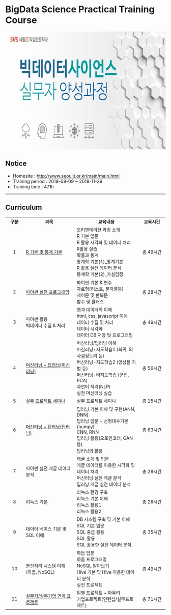 # BigData Science Practical Training Course
<img src="./images/img_main_front.jpg" width="900" height="370">

## Notice
- Homesite : http://www.seoulit.or.kr/main/main.html
- Training period : 2019-08-09 ~ 2019-11-29
- Training time : 471h

<hr>

## Curriculum

<table width="100%" border="0" cellspacing="0" cellpadding="0" class="info_d_tb02">
	<tr>
		<th width="80" >구분</th>
		<th width="280" >과목</th>
		<th width="360">교육내용</th>
		<th width="150">교육시간</th>
	</tr>
	<tr>
		<td align="center">1</td>
		<td class="txt_center"> <a href="1. R/">R 기본 및 통계 기본<a></td>
		<td>오리엔테이션 과정 소개
			<br>R 기본 입문
			<br>R 활용 시각화 및 데이터 처리
			<br>R활용 실습
			<br>확률과 통계
			<br>통계학 기본(1)_통계기본
			<br>R 활용 실전 데이터 분석
			<br>통계학 기본(2)_가설검정</td>
		<td align="center">총 49시간</td>
	</tr>
	<tr>
		<td align="center">2</td>
		<td class="txt_center"><a href="2. Python/01. Python Programming Basics">파이썬 실전 프로그래밍</td>
		<td>파이썬 기본 & 변수
			<br>자료형(리스트, 문자열등)
			<br>제어문 및 반복문
			<br>함수 및 클래스</td>
		<td align="center">총 28시간</td>
	</tr>
	<tr>
		<td align="center">3</td>
		<td class="txt_center">파이썬 활용
			<br>빅데이터 수집 & 처리</td>
		<td>웹과 데이터의 이해
			<br>html, css, javascript 이해 
			<br>데이터 수집 및 처리
			<br>데이터 시각화
			<br>데이터 DB 저장 및 프로그래밍</td>		
		<td align="center">총 49시간</td>
	</tr>
	<tr>   
		<td align="center">4</td>
		<td class="txt_center"><a href="3. Machine Learning & Deep Learning/">머신러닝 + 딥러닝(머신러닝)</td>
		<td>머신러닝/딥러닝 이해
			<br>머신러닝-지도학습1 (회귀, 의사결정트리 등)
			<br>머신러닝-지도학습2 (앙상블 기법 등)
			<br>머신러닝-비지도학습 (군집, PCA)
			<br>자연어 처리(NLP)
			<br>실전 머신러닝 실습</td>
		<td align="center">총 56시간</td>
	</tr>
	<tr>
		<td align="center">5</td>
		<td class="txt_center"><a href="4. Project/">실무 프로젝트 세미나</td>
		<td>실무 프로젝트 세미나</td>
		<td align="center">총 15시간 </td>
	</tr>
	<tr>
		<td align="center">6</td>
		<td class="txt_center"><a href="3. Machine Learning & Deep Learning/">머신러닝 + 딥러닝(딥러닝)</td>
		<td> 딥러닝 기본 이해 및 구현(ANN, DNN)
			<br>딥러닝 입문 - 선형대수기본(numpy)
			<br>CNN, RNN
			<br>딥러닝 활용(오토인코더, GAN 등)
			<br>딥러닝의 활용</td>
		<td align="center">총 63시간 </td>
	</tr>
	<tr>
		<td align="center">7</td>
		<td class="txt_center">파이썬 실전 캐글 데이터 분석</td>
		<td>캐글 소개 및 입문
			<br>캐글 데이터를 이용한 시각화 및 데이터 처리
			<br>머신러닝 실전 캐글 분석
			<br>딥러닝 캐글 실전 데이터 분석</td>
		<td align="center">총 28시간 </td>
	</tr>
	<tr>
		<td align="center">8</td>
		<td class="txt_center">리눅스 기본</td>
		<td>리눅스 환경 구축
			<br>리눅스 기본 이해
			<br>리눅스 활용1
			<br>리눅스 활용2</td>
		<td align="center">총 28시간</td>
	</tr>
	<tr>
		<td align="center">9</td>
		<td class="txt_center">데이터 베이스 기본 및 SQL 이해</td>
		<td>DB 시스템 구축 및 기본 이해
			<br>SQL 기본 입문
			<br>SQL 중급 활용
			<br>SQL 활용
			<br>SQL 활용한 실전 데이터 분석</td>
		<td align="center">총 35시간 </td>
	</tr>
	<tr>
		<td align="center">10</td>
		<td class="txt_center">분산처리 시스템 이해<br>(하둡, NoSQL)</td>
		<td>하둡 입문
			<br>하둡 프로그래밍
			<br>NoSQL 알아보기
			<br>Hive 기본 및 Hive 이용한 데이터 분석
			<br>실전 프로젝트</td>
		<td align="center">총 49시간 </td>
	</tr>
	<tr>
		<td align="center">11</td>
		<td class="txt_center"><a href="4. Project/">실무자/실무기업 연계 프로젝트</td>
		<td>팀별 프로젝트 + 마무리
			<br>기업프로젝트(인턴십/실무프로젝트)</td>
		<td align="center">총 71시간</td>
	</tr>
</table>
              
             
